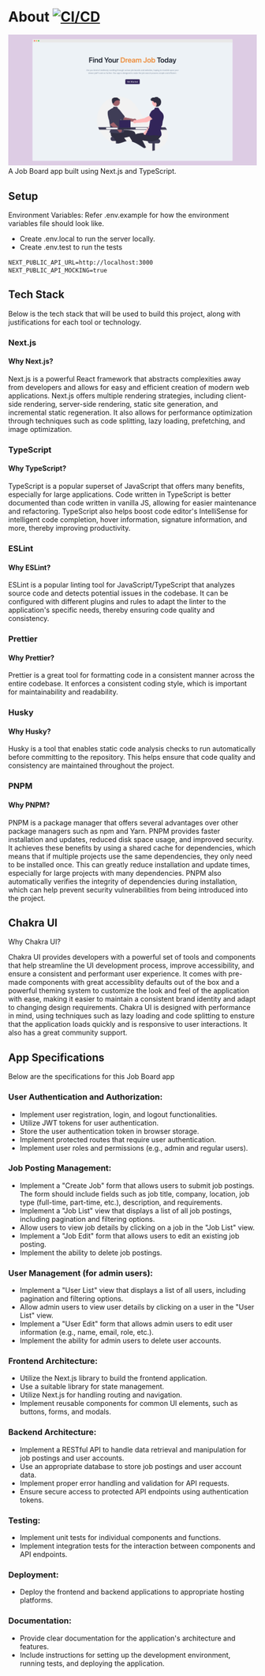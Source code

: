# About [![CI/CD](https://github.com/ney-l/job-board/actions/workflows/main.yml/badge.svg)](https://github.com/ney-l/job-board/actions/workflows/main.yml)

![App landing page screenshot](./docs/landing-page-screenshot.png)
A Job Board app built using Next.js and TypeScript.

## Setup

Environment Variables:
Refer .env.example for how the environment variables file should look like.

- Create .env.local to run the server locally.
- Create .env.test to run the tests

```env
NEXT_PUBLIC_API_URL=http://localhost:3000
NEXT_PUBLIC_API_MOCKING=true
```

## Tech Stack

Below is the tech stack that will be used to build this project, along with justifications for each tool or technology.

### Next.js

#### Why Next.js?

Next.js is a powerful React framework that abstracts complexities away from developers and allows for easy and efficient creation of modern web applications. Next.js offers multiple rendering strategies, including client-side rendering, server-side rendering, static site generation, and incremental static regeneration. It also allows for performance optimization through techniques such as code splitting, lazy loading, prefetching, and image optimization.

### TypeScript

#### Why TypeScript?

TypeScript is a popular superset of JavaScript that offers many benefits, especially for large applications. Code written in TypeScript is better documented than code written in vanilla JS, allowing for easier maintenance and refactoring. TypeScript also helps boost code editor's IntelliSense for intelligent code completion, hover information, signature information, and more, thereby improving productivity.

### ESLint

#### Why ESLint?

ESLint is a popular linting tool for JavaScript/TypeScript that analyzes source code and detects potential issues in the codebase. It can be configured with different plugins and rules to adapt the linter to the application's specific needs, thereby ensuring code quality and consistency.

### Prettier

#### Why Prettier?

Prettier is a great tool for formatting code in a consistent manner across the entire codebase. It enforces a consistent coding style, which is important for maintainability and readability.

### Husky

#### Why Husky?

Husky is a tool that enables static code analysis checks to run automatically before committing to the repository. This helps ensure that code quality and consistency are maintained throughout the project.

### PNPM

#### Why PNPM?

PNPM is a package manager that offers several advantages over other package managers such as npm and Yarn. PNPM provides faster installation and updates, reduced disk space usage, and improved security. It achieves these benefits by using a shared cache for dependencies, which means that if multiple projects use the same dependencies, they only need to be installed once. This can greatly reduce installation and update times, especially for large projects with many dependencies. PNPM also automatically verifies the integrity of dependencies during installation, which can help prevent security vulnerabilities from being introduced into the project.

## Chakra UI

Why Chakra UI?

Chakra UI provides developers with a powerful set of tools and components that help streamline the UI development process, improve accessibility, and ensure a consistent and performant user experience. It comes with pre-made components with great accessiblity defaults out of the box and a powerful theming system to customize the look and feel of the application with ease, making it easier to maintain a consistent brand identity and adapt to changing design requirements. Chakra UI is designed with performance in mind, using techniques such as lazy loading and code splitting to ensture that the application loads quickly and is responsive to user interactions. It also has a great community support.

## App Specifications

Below are the specifications for this Job Board app

### User Authentication and Authorization:

- Implement user registration, login, and logout functionalities.
- Utilize JWT tokens for user authentication.
- Store the user authentication token in browser storage.
- Implement protected routes that require user authentication.
- Implement user roles and permissions (e.g., admin and regular users).

### Job Posting Management:

- Implement a "Create Job" form that allows users to submit job postings. The form should include fields such as job title, company, location, job type (full-time, part-time, etc.), description, and requirements.
- Implement a "Job List" view that displays a list of all job postings, including pagination and filtering options.
- Allow users to view job details by clicking on a job in the "Job List" view.
- Implement a "Job Edit" form that allows users to edit an existing job posting.
- Implement the ability to delete job postings.

### User Management (for admin users):

- Implement a "User List" view that displays a list of all users, including pagination and filtering options.
- Allow admin users to view user details by clicking on a user in the "User List" view.
- Implement a "User Edit" form that allows admin users to edit user information (e.g., name, email, role, etc.).
- Implement the ability for admin users to delete user accounts.

### Frontend Architecture:

- Utilize the Next.js library to build the frontend application.
- Use a suitable library for state management.
- Utilize Next.js for handling routing and navigation.
- Implement reusable components for common UI elements, such as buttons, forms, and modals.

### Backend Architecture:

- Implement a RESTful API to handle data retrieval and manipulation for job postings and user accounts.
- Use an appropriate database to store job postings and user account data.
- Implement proper error handling and validation for API requests.
- Ensure secure access to protected API endpoints using authentication tokens.

### Testing:

- Implement unit tests for individual components and functions.
- Implement integration tests for the interaction between components and API endpoints.

### Deployment:

- Deploy the frontend and backend applications to appropriate hosting platforms.

### Documentation:

- Provide clear documentation for the application's architecture and features.
- Include instructions for setting up the development environment, running tests, and deploying the application.
